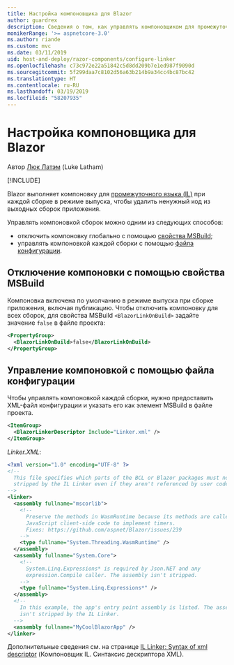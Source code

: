 ```yaml
---
title: Настройка компоновщика для Blazor
author: guardrex
description: Сведения о том, как управлять компоновщиком для промежуточного языка (IL) при создании приложения Blazor.
monikerRange: '>= aspnetcore-3.0'
ms.author: riande
ms.custom: mvc
ms.date: 03/11/2019
uid: host-and-deploy/razor-components/configure-linker
ms.openlocfilehash: c73c972e22a51842c5d8dd209b7e1ed987f9090d
ms.sourcegitcommit: 5f299daa7c8102d56a63b214b9a34cc4bc87bc42
ms.translationtype: HT
ms.contentlocale: ru-RU
ms.lasthandoff: 03/19/2019
ms.locfileid: "58207935"
---
```

# <a name="configure-the-linker-for-blazor"></a>Настройка компоновщика для Blazor

Автор [Люк Латэм](https://github.com/guardrex) (Luke Latham)

[!INCLUDE[](~/includes/razor-components-preview-notice.md)]

Blazor выполняет компоновку для [промежуточного языка (IL)](/dotnet/standard/managed-code#intermediate-language--execution) при каждой сборке в режиме выпуска, чтобы удалить ненужный код из выходных сборок приложения.

Управлять компоновкой сборок можно одним из следующих способов:

* отключить компоновку глобально с помощью [свойства MSBuild](#disable-linking-with-a-msbuild-property);
* управлять компоновкой каждой сборки с помощью [файла конфигурации](#control-linking-with-a-configuration-file).

## <a name="disable-linking-with-a-msbuild-property"></a>Отключение компоновки с помощью свойства MSBuild

Компоновка включена по умолчанию в режиме выпуска при сборке приложения, включая публикацию. Чтобы отключить компоновку для всех сборок, для свойства MSBuild `<BlazorLinkOnBuild>` задайте значение `false` в файле проекта:

```xml
<PropertyGroup>
  <BlazorLinkOnBuild>false</BlazorLinkOnBuild>
</PropertyGroup>
```

## <a name="control-linking-with-a-configuration-file"></a>Управление компоновкой с помощью файла конфигурации

Чтобы управлять компоновкой каждой сборки, нужно предоставить XML-файл конфигурации и указать его как элемент MSBuild в файле проекта.

```xml
<ItemGroup>
  <BlazorLinkerDescriptor Include="Linker.xml" />
</ItemGroup>
```

*Linker.XML*:

```xml
<?xml version="1.0" encoding="UTF-8" ?>
<!--
  This file specifies which parts of the BCL or Blazor packages must not be
  stripped by the IL Linker even if they aren't referenced by user code.
-->
<linker>
  <assembly fullname="mscorlib">
    <!--
      Preserve the methods in WasmRuntime because its methods are called by 
      JavaScript client-side code to implement timers.
      Fixes: https://github.com/aspnet/Blazor/issues/239
    -->
    <type fullname="System.Threading.WasmRuntime" />
  </assembly>
  <assembly fullname="System.Core">
    <!--
      System.Linq.Expressions* is required by Json.NET and any 
      expression.Compile caller. The assembly isn't stripped.
    -->
    <type fullname="System.Linq.Expressions*" />
  </assembly>
  <!--
    In this example, the app's entry point assembly is listed. The assembly
    isn't stripped by the IL Linker.
  -->
  <assembly fullname="MyCoolBlazorApp" />
</linker>
```

Дополнительные сведения см. на странице [IL Linker: Syntax of xml descriptor](https://github.com/mono/linker/blob/master/src/linker/README.md#syntax-of-xml-descriptor) (Компоновщик IL. Синтаксис дескриптора XML).
